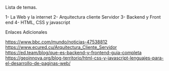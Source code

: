 Lista de temas.

1- La Web y la internet
2- Arquitectura cliente Servidor
3- Backend y Front end
4- HTML, CSS y javascript

Enlaces Adicionales

https://www.bbc.com/mundo/noticias-47538812
https://www.ecured.cu/Arquitectura_Cliente_Servidor
https://ed.team/blog/que-es-backend-y-frontend-guia-completa
https://geoinnova.org/blog-territorio/html-css-y-javascript-lenguajes-para-el-desarrollo-de-paginas-web/
